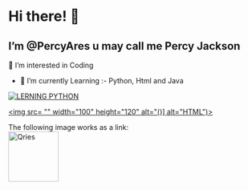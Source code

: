 <h1>Hi there! <span class="wave">👋</span></h1>

I’m @PercyAres u may call me Percy Jackson
- 

👀 I’m interested in Coding
- 🌱 I’m currently Learning :- Python, Html and Java 

[![LERNING PYTHON](https://www.python.org/static/community_logos/python-logo-inkscape.svg)](https://www.python.org)
<a href="https://html.com/">

<img src= "" width="100" height="120" alt="()] alt="HTML")>

</a>

<!DOCTYPE html>
<html>
   <head>
      <title>HTML</title>
   </head>
   <body>
      The following image works as a link:<br>
      <a href="https://html.com/">
         <img alt="Qries" src="https://www.freeiconspng.com/uploads/w3c-html5-logo-0.png"
         width=100" height="100">
      </a>
   </body>
</html>

<!---
PercyAres/PercyAres is a ✨ special ✨ repository because its `README.md` (this file) appears on your GitHub profile.
You can click the Preview link to take a look at your changes.
--->
